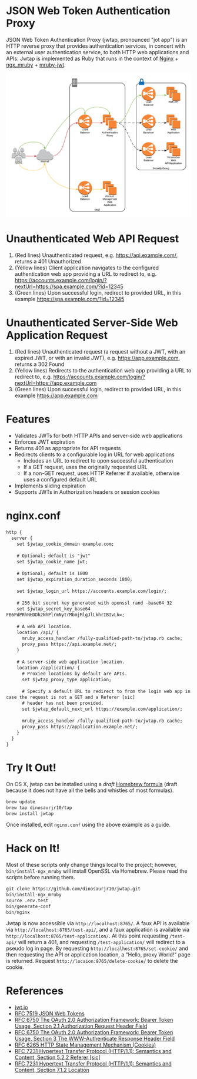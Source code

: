 # JSON Web Token Authentication Proxy
JSON Web Token Authentication Proxy (jwtap, pronounced "jot app") is an HTTP reverse proxy that provides authentication
services, in concert with an external user authentication service, to both HTTP web applications and APIs. Jwtap is
implemented as Ruby that runs in the context of [Nginx](http://nginx.org/) + [ngx_mruby](http://ngx.mruby.org/) + [mruby-jwt](https://github.com/prevs-io/mruby-jwt).

![jwtap](doc/jwtap.png)
# Unauthenticated Web API Request
1. (Red lines) Unauthenticated request, e.g. https://api.example.com/, returns a 401 Unauthorized
2. (Yellow lines) Client application navigates to the configured authentication web app providing a URL to redirect to,
   e.g. https://accounts.example.com/login/?nextUrl=https://spa.example.com/?id=12345
3. (Green lines) Upon successful login, redirect to provided URL, in this example https://spa.example.com/?id=12345

# Unauthenticated Server-Side Web Application Request
1. (Red lines) Unauthenticated request (a request without a JWT, with an expired JWT, or with an invalid JWT), e.g.
   https://app.example.com, returns a 302 Found
2. (Yellow lines) Redirects to the authentication web app providing a URL to redirect to, e.g.
   https://accounts.example.com/login/?nextUrl=https://app.example.com
3. (Green lines) Upon successful login, redirect to provided URL, in this example https://app.example.com

# Features
* Validates JWTs for both HTTP APIs and server-side web applications
* Enforces JWT expiration
* Returns 401 as appropriate for API requests
* Redirects clients to a configurable log in URL for web applications
  * Includes an URL to redirect to upon successful authentication
  * If a GET request, uses the originally requested URL
  * If a non-GET request, uses HTTP Referrer if available, otherwise uses a configured default URL
* Implements sliding expiration
* Supports JWTs in Authorization headers or session cookies

# nginx.conf
```
http {
  server {
    set $jwtap_cookie_domain example.com;
    
    # Optional; default is "jwt"
    set $jwtap_cookie_name jwt;
    
    # Optional; default is 1800
    set $jwtap_expiration_duration_seconds 1800;
    
    set $jwtap_login_url https://accounts.example.com/login/;

    # 256 bit secret key generated with openssl rand -base64 32
    set $jwtap_secret_key_base64 FB6PdPRhNHDDh2NhPlrmNytrMbmjMlgJlLkhrIBIvLk=;

    # A web API location.
    location /api/ {
      mruby_access_handler /fully-qualified-path-to/jwtap.rb cache;
      proxy_pass https://api.example.net/;
    }

    # A server-side web application location.
    location /application/ {
      # Proxied locations by default are APIs.
      set $jwtap_proxy_type application;

      # Specify a default URL to redirect to from the login web app in case the request is not a GET and a Referer [sic]
      # header has not been provided.
      set $jwtap_default_next_url https://example.com/application/;

      mruby_access_handler /fully-qualified-path-to/jwtap.rb cache;
      proxy_pass https://application.example.net/;
    }
  }
}
```

# Try It Out!
On OS X, jwtap can be installed using a _draft_ [Homebrew formula](https://github.com/dinosaurjr10/homebrew-tap/blob/master/jwtap.rb)
(draft because it does not have all the bells and whistles of most formulas).
```
brew update
brew tap dinosaurjr10/tap
brew install jwtap
```
Once installed, edit `nginx.conf` using the above example as a guide.

# Hack on It!
Most of these scripts only change things local to the project; however, `bin/install-ngx_mruby` will install OpenSSL via
Homebrew. Please read the scripts before running them.
```
git clone https://github.com/dinosaurjr10/jwtap.git
bin/install-ngx_mruby
source .env.test
bin/generate-conf
bin/nginx
```
Jwtap is now accessible via `http://localhost:8765/`. A faux API is available via `http://localhost:8765/test-api/`, and
a faux application is available via `http://localhost:8765/test-application/`. At this point requesting `/test-api/`
will return a 401, and requesting `/test-application/` will redirect to a pseudo log in page. By requesting
`http://localhost:8765/set-cookie/` and then requesting the API or application location, a "Hello, proxy World!" page is
returned. Request `http://locaion:8765/delete-cookie/` to delete the cookie.

# References
* [jwt.io](https://jwt.io/)
* [RFC 7519 JSON Web Tokens](https://tools.ietf.org/html/rfc7519)
* [RFC 6750 The OAuth 2.0 Authorization Framework: Bearer Token Usage, Section 2.1 Authorization Request Header Field](https://tools.ietf.org/html/rfc6750#section-2.1)
* [RFC 6750 The OAuth 2.0 Authorization Framework: Bearer Token Usage, Section 3 The WWW-Authenticate Response Header Field](https://tools.ietf.org/html/rfc6750#section-3)
* [RFC 6265 HTTP State Management Mechanism (Cookies)](https://tools.ietf.org/html/rfc6265)
* [RFC 7231 Hypertext Transfer Protocol (HTTP/1.1): Semantics and Content, Section 5.2.2 Referer [sic]](https://tools.ietf.org/html/rfc7231#section-5.5.2)
* [RFC 7231 Hypertext Transfer Protocol (HTTP/1.1): Semantics and Content, Section 7.1.2 Location](https://tools.ietf.org/html/rfc7231#section-7.1.2)
